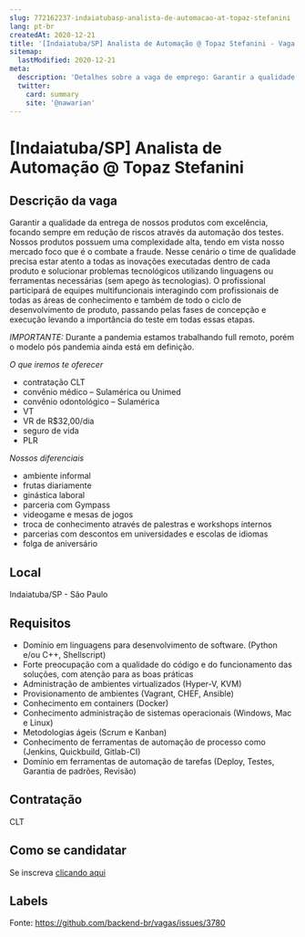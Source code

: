 ```yaml
---
slug: 772162237-indaiatubasp-analista-de-automacao-at-topaz-stefanini
lang: pt-br
createdAt: 2020-12-21
title: '[Indaiatuba/SP] Analista de Automação @ Topaz Stefanini - Vaga de Emprego'
sitemap:
  lastModified: 2020-12-21
meta:
  description: 'Detalhes sobre a vaga de emprego: Garantir a qualidade da entrega de nossos produtos com excelência, focando sempre em redução de riscos através da automação dos testes. Nossos produtos possuem uma complexidade alta, tendo em vista nosso mercado foco que é o combate a fraude. Nesse cenário o time de qualidade precisa estar atento a todas as inovações executadas dentro de cada produto e solucionar problemas tecnológicos utilizando linguagens ou ferramentas necessárias (sem apego às tecnologias). O profissional participará de equipes multifuncionais interagindo com profissionais de todas as áreas de conhecimento e também de todo o ciclo de desenvolvimento de produto, passando pelas fases de concepção e execução levando a importância do teste em todas essas etapas. *IMPORTANTE:* Durante a pandemia estamos trabalhando full remoto, porém o modelo pós pandemia ainda está em definição. *O que iremos te oferecer* - contratação CLT - convênio médico – Sulamérica ou Unimed - convênio odontológico – Sulamérica - VT - VR de R$32,00/dia - seguro de vida - PLR *Nossos diferenciais* - ambiente informal - frutas diariamente - ginástica laboral - parceria com Gympass - videogame e mesas de jogos - troca de conhecimento através de palestras e workshops internos - parcerias com descontos em universidades e escolas de idiomas - folga de aniversário'
  twitter:
    card: summary
    site: '@nawarian'
---
```


# [Indaiatuba/SP] Analista de Automação @ Topaz Stefanini

## Descrição da vaga

Garantir a qualidade da entrega de nossos produtos com excelência, focando sempre em redução de riscos através da automação dos testes.
Nossos produtos possuem uma complexidade alta, tendo em vista nosso mercado foco que é o combate a fraude. 
Nesse cenário o time de qualidade precisa estar atento a todas as inovações executadas dentro de cada produto e solucionar problemas tecnológicos utilizando linguagens ou ferramentas necessárias (sem apego às tecnologias).
O profissional participará de equipes multifuncionais interagindo com profissionais de todas as áreas de conhecimento e também de todo o ciclo de desenvolvimento de produto, passando pelas fases de concepção e execução levando a importância do teste em todas essas etapas.

*IMPORTANTE:* Durante a pandemia estamos trabalhando full remoto, porém o modelo pós pandemia ainda está em definição.

*O que iremos te oferecer*
- contratação CLT
- convênio médico – Sulamérica ou Unimed
- convênio odontológico – Sulamérica
- VT
- VR de R$32,00/dia
- seguro de vida
- PLR

*Nossos diferenciais*
- ambiente informal
- frutas diariamente
- ginástica laboral
- parceria com Gympass
- videogame e mesas de jogos
- troca de conhecimento através de palestras e workshops internos
- parcerias com descontos em universidades e escolas de idiomas
- folga de aniversário

## Local

Indaiatuba/SP - São Paulo

## Requisitos

- Domínio em linguagens para desenvolvimento de software. (Python e/ou C++, Shellscript)
- Forte preocupação com a qualidade do código e do funcionamento das soluções, com atenção para as boas práticas
- Administração de ambientes virtualizados (Hyper-V, KVM)
- Provisionamento de ambientes (Vagrant, CHEF, Ansible)
- Conhecimento em containers (Docker)
- Conhecimento administração de sistemas operacionais (Windows, Mac e Linux)
- Metodologias ágeis (Scrum e Kanban)
- Conhecimento de ferramentas de automação de processo como (Jenkins, Quickbuild, Gitlab-CI)
- Domínio em ferramentas de automação de tarefas (Deploy, Testes, Garantia de padrões, Revisão)

## Contratação

CLT

## Como se candidatar

Se inscreva [clicando aqui](https://www.pyjobs.com.br/job/1903)

## Labels



Fonte: https://github.com/backend-br/vagas/issues/3780